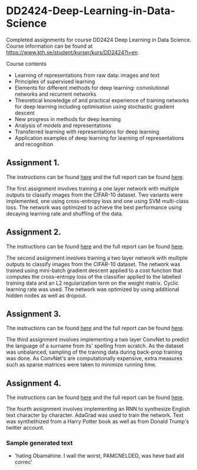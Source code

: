 # DD2424-Deep-Learning-in-Data-Science
Completed assignments for course DD2424 Deep Learning in Data Science. Course information can be found at https://www.kth.se/student/kurser/kurs/DD2424?l=en. 

Course contents

* Learning of representations from raw data: images and text
* Principles of supervised learning
* Elements for different methods for deep learning: convolutional networks and recurrent networks
* Theoretical knowledge of and practical experience of training networks for deep learning including optimisation using stochastic gradient descent
* New progress in methods for deep learning
* Analysis of models and representations
* Transferred learning with representations for deep learning
* Application examples of deep learning for learning of representations and recognition


## Assignment 1.

The instructions can be found [here](https://github.com/jacobmalmberg/DD2424-Deep-Learning-in-Data-Science/blob/master/Assignment%201/Assignment1.pdf) and the full report can be found [here](https://github.com/jacobmalmberg/DD2424-Deep-Learning-in-Data-Science/blob/master/Assignment%201/DD2424_Ass1.pdf).

The first assignment involves training a one layer network with multiple outputs to classify images from the CIFAR-10 dataset. Two variants were implemented, one using cross-entropy loss and one using SVM multi-class loss. The network was optimized to achieve the best performance using decaying learning rate and shuffling of the data.

## Assignment 2.

The instructions can be found [here](https://github.com/jacobmalmberg/DD2424-Deep-Learning-in-Data-Science/blob/master/Assignment%202/Assignment2.pdf) and the full report can be found [here](https://github.com/jacobmalmberg/DD2424-Deep-Learning-in-Data-Science/blob/master/Assignment%202/DD2424_Ass2_basic-1.pdf).

The second assignment involves training a two layer network with multiple outputs to classify images from the CIFAR-10 dataset. The network was trained using mini-batch gradient descent applied to a cost function that computes the cross-entropy loss of the classifier applied to the labelled training data and an L2 regularization term on the weight matrix. Cyclic learning rate was used. The network was optimized by using additional hidden nodes as well as dropout.

## Assignment 3.

The instructions can be found [here](https://github.com/jacobmalmberg/DD2424-Deep-Learning-in-Data-Science/blob/master/Assignment%203/Assignment3.pdf) and the full report can be found [here](https://github.com/jacobmalmberg/DD2424-Deep-Learning-in-Data-Science/blob/master/Assignment%203/DD2424_Ass3.pdf).

The third assignment involves implementing a two layer ConvNet to predict the language of a surname from its' spelling from scratch. As the dataset was unbalanced, sampling of the training data during back-prop training was done. As ConvNet's are computationally expensive, extra measures such as sparse matrices were taken to minimize running time.

## Assignment 4.

The instructions can be found [here](https://github.com/jacobmalmberg/DD2424-Deep-Learning-in-Data-Science/blob/master/Assignment%204/Assignment4.pdf) and the full report can be found [here](https://github.com/jacobmalmberg/DD2424-Deep-Learning-in-Data-Science/blob/master/Assignment%204/DD2424_Ass4.pdf).

The fourth assignment involves implementing an RNN to synthesize English text character
by character. AdaGrad was used to train the network. Text was synthethized from a Harry Potter book as well as from Donald Trump's twitter account.

### Sample generated text

* ’hating Obamahine. I wall the worst, PAMCNELDED, was heve bad ald
correc’

